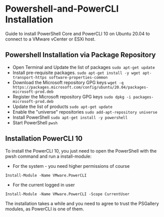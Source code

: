# Powershell-and-PowerCLI Installation
Guide to install PowerShell Core and PowerCLI 10 on Ubuntu 20.04 to connect to a VMware vCenter or ESXi host.

## Powershell Installation via Package Repository
* Open Terminal and Update the list of packages
`sudo apt-get update`
* Install pre-requisite packages.
`sudo apt-get install -y wget apt-transport-https software-properties-common`
* Download the Microsoft repository GPG keys
`wget -q https://packages.microsoft.com/config/ubuntu/20.04/packages-microsoft-prod.deb`
* Register the Microsoft repository GPG keys
`sudo dpkg -i packages-microsoft-prod.deb`
* Update the list of products
`sudo apt-get update`
* Enable the "universe" repositories
`sudo add-apt-repository universe`
* Install PowerShell
`sudo apt-get install -y powershell`
* Start PowerShell
`pwsh`

## Installation PowerCLI 10
To install the PowerCLI 10, you just need to open the PowerShell with the pwsh command and run a install-module:

* For the system - you need higher permissions of course

`Install-Module -Name VMware.PowerCLI`

* For the current logged in user

`Install-Module -Name VMware.PowerCLI -Scope CurrentUser`

The installation takes a while and you need to agree to trust the PSGallery modules, as PowerCLI is one of them.
